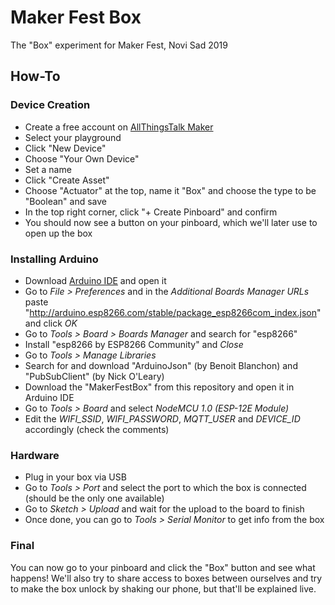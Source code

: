 # Maker Fest Box
The "Box" experiment for Maker Fest, Novi Sad 2019

## How-To
### Device Creation
- Create a free account on [AllThingsTalk Maker](https://maker.allthingstalk.com/signup)
- Select your playground
- Click "New Device"
- Choose "Your Own Device"
- Set a name
- Click "Create Asset"
- Choose "Actuator" at the top, name it "Box" and choose the type to be "Boolean" and save
- In the top right corner, click "+ Create Pinboard" and confirm
- You should now see a button on your pinboard, which we'll later use to open up the box

### Installing Arduino
- Download [Arduino IDE](https://www.arduino.cc/en/Main/Software) and open it
- Go to *File > Preferences* and in the *Additional Boards Manager URLs* paste "http://arduino.esp8266.com/stable/package_esp8266com_index.json" and click *OK*
- Go to *Tools > Board > Boards Manager* and search for "esp8266"
- Install "esp8266 by ESP8266 Community" and *Close*
- Go to *Tools > Manage Libraries*
- Search for and download "ArduinoJson" (by Benoit Blanchon) and "PubSubClient" (by Nick O'Leary)
- Download the "MakerFestBox" from this repository and open it in Arduino IDE
- Go to *Tools > Board* and select *NodeMCU 1.0 (ESP-12E Module)*
- Edit the *WIFI_SSID*, *WIFI_PASSWORD*, *MQTT_USER* and *DEVICE_ID* accordingly (check the comments)

### Hardware
- Plug in your box via USB
- Go to *Tools > Port* and select the port to which the box is connected (should be the only one available)
- Go to *Sketch > Upload* and wait for the upload to the board to finish
- Once done, you can go to *Tools > Serial Monitor* to get info from the box

### Final
You can now go to your pinboard and click the "Box" button and see what happens!
We'll also try to share access to boxes between ourselves and try to make the box unlock by shaking our phone, but that'll be explained live.